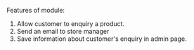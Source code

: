 Features of module: 
1. Allow customer to enquiry a product.
2. Send an email to store manager
3. Save information about customer's enquiry in admin page.
